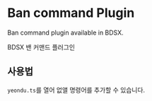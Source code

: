 # Ban command Plugin
Ban command plugin available in BDSX.     
     
BDSX 밴 커맨드 플러그인     

## 사용법     
`yeondu.ts`를 열어 없앨 명령어를 추가할 수 있습니다.
